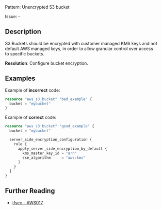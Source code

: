 Pattern: Unencrypted S3 bucket

Issue: -

## Description

S3 Buckets should be encrypted with customer managed KMS keys and not default AWS managed keys, in order to allow granular control over access to specific buckets.

**Resolution**: Configure bucket encryption.

## Examples

Example of **incorrect** code:

```terraform
resource "aws_s3_bucket" "bad_example" {
  bucket = "mybucket"
}
```

Example of **correct** code:

```terraform
resource "aws_s3_bucket" "good_example" {
  bucket = "mybucket"

  server_side_encryption_configuration {
    rule {
      apply_server_side_encryption_by_default {
        kms_master_key_id = "arn"
        sse_algorithm     = "aws:kms"
      }
    }
  }
}
```

## Further Reading

* [tfsec - AWS017](https://tfsec.dev/docs/aws/AWS017/)
